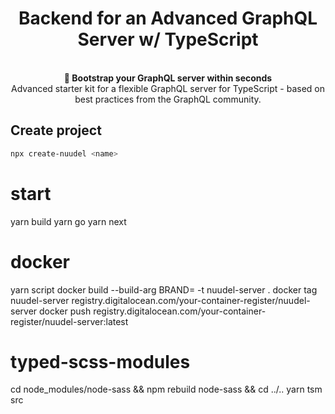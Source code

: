 <h1 align="center"><strong>Backend for an Advanced GraphQL Server w/ TypeScript</strong></h1>

<br />

<div align="center"><strong>🚀 Bootstrap your GraphQL server within seconds</strong></div>
<div align="center">Advanced starter kit for a flexible GraphQL server for TypeScript - based on best practices from the GraphQL community.</div>

## Create project

```bash
npx create-nuudel <name>
```

# start

yarn build
yarn go
yarn next

# docker

yarn script
docker build --build-arg BRAND= -t nuudel-server .
docker tag nuudel-server registry.digitalocean.com/your-container-register/nuudel-server
docker push registry.digitalocean.com/your-container-register/nuudel-server:latest

# typed-scss-modules

cd node_modules/node-sass && npm rebuild node-sass && cd ../..
yarn tsm src
